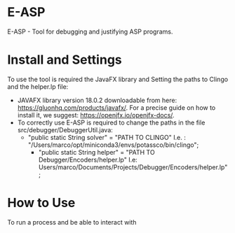 # E-ASP
E-ASP - Tool for debugging and justifying ASP programs. 

# Install and Settings

To use the tool is required the JavaFX library and Setting the paths to Clingo and the helper.lp file:

- JAVAFX library version 18.0.2 downloadable from here: https://gluonhq.com/products/javafx/. For a precise guide on how to install it, we suggest: https://openjfx.io/openjfx-docs/.
- To correctly use E-ASP is required to change the paths in the file src/debugger/DebuggerUtil.java:
  - "public static String solver" = "PATH TO CLINGO" I.e. : "/Users/marco/opt/miniconda3/envs/potassco/bin/clingo";
	- "public static String helper" = "PATH TO Debugger/Encoders/helper.lp" I.e: Users/marco/Documents/Projects/Debugger/Encoders/helper.lp"; 

# How to Use

To run a process and be able to interact with 
